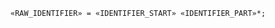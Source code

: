 <!-- This file is generated automatically by infrastructure scripts. Please don't edit by hand. -->

```{ .ebnf .slang-ebnf #RAW_IDENTIFIER }
«RAW_IDENTIFIER» = «IDENTIFIER_START» «IDENTIFIER_PART»*;
```
